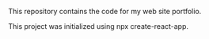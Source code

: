 This repository contains the code for my web site portfolio.

This project was initialized using npx create-react-app.

